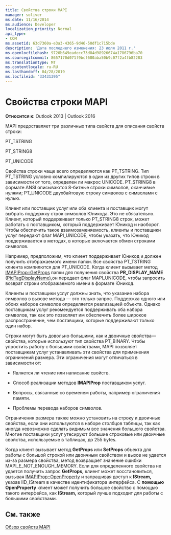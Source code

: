 ```yaml
---
title: Свойства строки MAPI
manager: soliver
ms.date: 11/16/2014
ms.audience: Developer
localization_priority: Normal
api_type:
- COM
ms.assetid: 63d7360a-e3a3-4365-9d46-50df1c715bde
description: 'Дата последнего изменения: 23 июля 2011 г.'
ms.openlocfilehash: 9720b649eadecc73d84d98926674a1786796ba70
ms.sourcegitcommit: 8657170d071f9bcf680aba50b9c07f2a4fb82283
ms.translationtype: MT
ms.contentlocale: ru-RU
ms.lasthandoff: 04/28/2019
ms.locfileid: "33431395"
---
```

# <a name="mapi-string-properties"></a>Свойства строки MAPI

  
  
**Относится к**: Outlook 2013 | Outlook 2016 
  
MAPI предоставляет три различных типа свойств для описания свойств строки:
  
PT_TSTRING
  
PT_STRING8
  
PT_UNICODE
  
Свойства строки чаще всего определяются как PT_TSTRING. Тип PT_TSTRING условно компилируются в один из других типов строки в зависимости от того, определен ли макрос UNICODE. PT_STRING8 в формате ANSI описываются 8-битные строки символов, оканчивые нулями; PT_UNICODE двухбайтовую строку символов с символами с нулью. 
  
Клиент или поставщик услуг или оба клиента и поставщик могут выбрать поддержку строк символов Юникода. Это не обязательно. Клиент, который поддерживает только PT_STRING8 строк, может работать с поставщиком, который поддерживает Юникод и наоборот. Чтобы обеспечить такое взаимозаменяемость, клиенты и поставщики услуг передают флаг MAPI_UNICODE, чтобы указать, что Юникод поддерживается в методах, в которые включается обмен строками символов. 
  
Например, предположим, что клиент поддерживает Юникод и должен получить отображаемого имени папки. Все свойства PT_TSTRING клиента компилются для PT_UNICODE. Когда клиент вызывает метод [IMAPIProp::GetProps](imapiprop-getprops.md) папки для получения свойства **PR_DISPLAY_NAME** ([PidTagDisplayName),](pidtagdisplayname-canonical-property.md)он передает флаг MAPI_UNICODE, чтобы запросить возврат строки отображаемого имени в формате Юникод. 
  
Клиенты и поставщики услуг должны знать, что указание набора символов в вызове метода — это только запрос. Поддержка одного или обоих наборов символов определяется реализацией объекта. Однако поставщикам услуг рекомендуется поддерживать оба набора символов, так как это позволяет им обеспечить более широкое распространение, чем поставщики, которые поддерживают только один набор. 
  
Строки могут быть довольно большими, как и двоичные свойства— свойства, которые используют тип свойства PT_BINARY. Чтобы упростить работу с большими свойствами, MAPI позволяет поставщикам услуг устанавливать эти свойства для применения ограничений размера. Эти ограничения могут отличаться в зависимости от:
  
- Является ли чтение или написание свойств.
    
- Способ реализации методов **IMAPIProp** поставщиком услуг. 
    
- Вопросы, связанные со временем работы, например ограничения памяти.
    
- Проблемы перевода наборов символов. 
    
Ограничения размера также можно установить на строку и двоичные свойства, если они используются в наборе столбцов таблицы, так как иногда невозможно сделать видимым все значения большого свойства. Многие поставщики услуг утесируют большие строковые или двоичные свойства, используемые в таблицах, до 255 bytes. 
  
Когда клиент вызывает метод **GetProps** или **SetProps** объекта для работы с большой строкой или двоичным свойством и вызов не удается из-за размера свойства, метод возвращает значение ошибки MAPI_E_NOT_ENOUGH_MEMORY. Если для определенного свойства не удается получить запрос **GetProps,** клиент может восстановиться, вызывая [IMAPIProp::OpenProperty](imapiprop-openproperty.md) и запрашивая доступ к **IStream,** указав IID_IStream в качестве идентификатора интерфейса. С **помощью OpenProperty** клиент может получить большое свойство с помощью такого интерфейса, как **IStream,** который лучше подходит для работы с большими свойствами. 
  
## <a name="see-also"></a>См. также



[Обзор свойств MAPI](mapi-property-overview.md)

